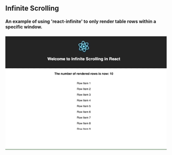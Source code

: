 ## Infinite Scrolling
#### An example of using 'react-infinite' to only render table rows within a specific window.

![Alt Text](./public/InfiniteScrolling.gif)

